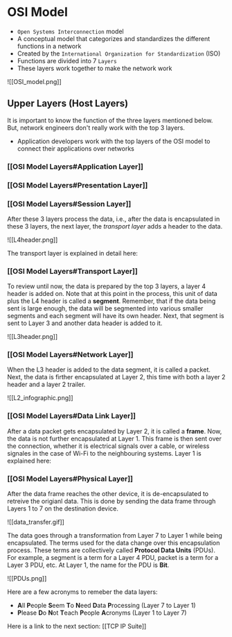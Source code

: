 # OSI Model

* `Open Systems Interconnection` model
* A conceptual model that categorizes and standardizes the different functions in a network
* Created by the `International Organization for Standardization` (ISO)
* Functions are divided into 7 `Layers`
* These layers work together to make the network work

![[OSI_model.png]]

## Upper Layers (Host Layers) 
It is important to know the function of the three layers mentioned below. But, network engineers don't really work with the top 3 layers. 
* Application developers work with the top layers of the OSI model to connect their applications over networks

### [[OSI Model Layers#Application Layer]]
### [[OSI Model Layers#Presentation Layer]]
### [[OSI Model Layers#Session Layer]]

After these 3 layers process the data, i.e., after the data is encapsulated in these 3 layers, the next layer, the *transport layer* adds a header to the data. 

![[L4header.png]]

The transport layer is explained in detail here:


### [[OSI Model Layers#Transport Layer]]

To review until now, the data is prepared by the top 3 layers, a layer 4 header is added on. Note that at this point in the process, this unit of data plus the L4 header is called a **segment**. Remember, that if the data being sent is large enough, the data will be segmented into various smaller segments and each segment will have its own header. Next, that segment is sent to Layer 3 and another data header is added to it.

![[L3header.png]]

### [[OSI Model Layers#Network Layer]]

When the L3 header is added to the data segment, it is called a packet. Next, the data is firther encapsulated at Layer 2, this time with both a layer 2 header and a layer 2 trailer.

![[L2_infographic.png]]

### [[OSI Model Layers#Data Link Layer]]

After a data packet gets encapsulated by Layer 2, it is called a **frame**. Now, the data is not further encapsulated at Layer 1. This frame is then sent over the connection, whether it is electrical signals over a cable, or wireless signales in the case of Wi-Fi to the neighbouring systems. Layer 1 is explained here:

### [[OSI Model Layers#Physical Layer]]

After the data frame reaches the other device, it is de-encapsulated to retreive the origianl data. This is done by sending the data frame through Layers 1 to 7 on the destination device.

![[data_transfer.gif]]

The data goes through a transformation from Layer 7 to Layer 1 while being encapsulated. The terms used for the data change over this encapsulation process. These terms are collectively called **Protocol Data Units** (PDUs). For example, a segment is a term for a Layer 4 PDU, packet is a term for a Layer 3 PDU, etc. At Layer 1, the name for the PDU is **Bit**.

![[PDUs.png]]

Here are a few acronyms to remeber the data layers:

* **A**ll **P**eople **S**eem **T**o **N**eed **D**ata **P**rocessing (Layer 7 to Layer 1)
* **P**lease **D**o **N**ot **T**each **P**eople **A**cronyms (Layer 1 to Layer 7)

Here is a link to the next section:
[[TCP IP Suite]]

